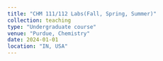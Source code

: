 ```yaml
---
title: "CHM 111/112 Labs(Fall, Spring, Summer)"
collection: teaching
type: "Undergraduate course"
venue: "Purdue, Chemistry"
date: 2024-01-01
location: "IN, USA"
---
```



